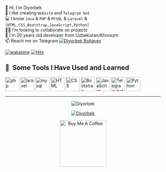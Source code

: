 👋 Hi, I'm Diyorbek \
💫 I like creating `Website` and `Telegram bot`\
💻 I know `Java` & `PHP` & `MYSQL` & `Laravel` & `[HTML,CSS,Bootstrap,JavaScript,Python]`\
👨‍💻 I’m looking to collaborate on projects \
💬 I'm 20 years old developer from Uzbekistan/Khorezm \
📫 Reach me on Telegram [![Diyorbek Boltayev](https://img.shields.io/badge/DiyorbekBoltayev-30302f?style=flat&logo=telegram)](https://t.me/Diyorbek_Boltayev) 




[![wakatime](https://wakatime.com/badge/user/88be9afb-b2e3-4019-85f9-6e7d02e50981.svg)](https://wakatime.com/@88be9afb-b2e3-4019-85f9-6e7d02e50981)
[![Hits](https://hits.sh/github.com/DiyorbekBoltayev.svg?labelColor=4b0bc9)](https://hits.sh/github.com/DiyorbekBoltayev/)


<h2> 🚀 &nbsp;Some Tools I Have Used and Learned</h2>
<p align="left">

<img title="PHP"  src="https://miro.medium.com/max/870/1*A2tcXJbYa4k7133CjvCG4w.jpeg" alt="php" width="45" height="45"/>
 <img title="Laravel"  src="https://asset.brandfetch.io/ide68-31CH/idlxAUbIOo.jpeg" alt="laravel" width="45" height="45"/>
  <img title="MySQL"  src="https://e7.pngegg.com/pngimages/617/252/png-clipart-mysql-workbench-computer-icons-logo-database-server-blue-text.png" alt="mysql" width="45" height="45"/>
  <img title="HTML"  src="https://play-lh.googleusercontent.com/85WnuKkqDY4gf6tndeL4_Ng5vgRk7PTfmpI4vHMIosyq6XQ7ZGDXNtYG2s0b09kJMw" alt="HTML" width="45" height="45"/>
  <img title="CSS"  src="https://play-lh.googleusercontent.com/RTAZb9E639F4JBcuBRTPEk9_92I-kaKgBMw4LFxTGhdCQeqWukXh74rTngbQpBVGxqo" alt="CSS" width="45" height="45"/>
 <img title="Bootstrap"  src="https://avatars.githubusercontent.com/u/2918581?s=280&v=4" alt="Bootstrap" width="45" height="45"/>
  <img title="JavaScript"  src="https://upload.wikimedia.org/wikipedia/commons/thumb/9/99/Unofficial_JavaScript_logo_2.svg/800px-Unofficial_JavaScript_logo_2.svg.png" alt="JavaScript" width="45" height="45"/>
  
   <img title="Telegram Bot"  src="https://raw.githubusercontent.com/php-telegram-bot/assets/master/logo/512px/logo_plain.png" alt="Telegram bot" width="45" height="45"/>
   <img title="Python"  src="https://i.pinimg.com/originals/4d/13/d5/4d13d55d6d0b38b7a4e85fcf97ff6279.jpg" alt="Python" width="45" height="45"/>
</p>
<hr>
<p align="center"> <img src="https://github-readme-stats.vercel.app/api?username=DiyorbekBoltayev&show_icons=true&theme=gotham" alt="Diyorbek" />

<p align="center"> <a href="https://github.com/ryo-ma/github-profile-trophy"><img src="https://github-profile-trophy.vercel.app/?username=DiyorbekBoltayev&theme=onestar&row=1&margin-w=15&margin-h=15&no-bg=true" alt="Diyorbek" /></a> </p>

<p align="center" >
   <a href="https://www.buymeacoffee.com/boltayevdiyorbe" target="_blank"><img src="https://cdn.buymeacoffee.com/buttons/v2/default-blue.png" alt="Buy Me A Coffee" width="150px" ></a>
</p>



